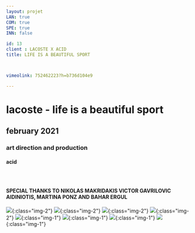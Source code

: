 ```yaml
---
layout: projet
LAN: true  
COM: true
SPE: true
INN: false

id: 13
client : LACOSTE X ACID
title: LIFE IS A BEAUTIFUL SPORT



vimeolink: 752462223?h=b736d104e9

---
```


# lacoste - life is a beautiful sport 
## february 2021 
### art direction and production 
#### acid 
### &nbsp;
#### SPECIAL THANKS TO NIKOLAS MAKRIDAKIS VICTOR GAVRILOVIC AIDINIOTIS, MARTINA PONZ AND BAHAR ERGUL


![](/assets/projets/LIFE_1.png){:class="img-2"}
![](/assets/projets/LIFE_2.png){:class="img-2"}
![](/assets/projets/LIFE_3.png){:class="img-2"}
![](/assets/projets/LIFE_4.png){:class="img-2"}
![](/assets/projets/LIFE_5.png){:class="img-1"}
![](/assets/projets/LIFE_6.jpg){:class="img-1"}
![](/assets/projets/LIFE_7.png){:class="img-1"}
![](/assets/projets/LIFE_8.png){:class="img-1"}